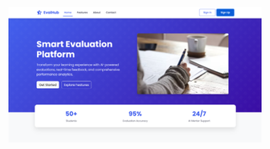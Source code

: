 ![image alt](https://github.com/AnnavarapuJashwanth/Mern_Stack-07/blob/a2af6f8fec2a8a3a66ec00e968f4b3eba4dc178f/Screenshot%202025-08-17%20105753.png)

